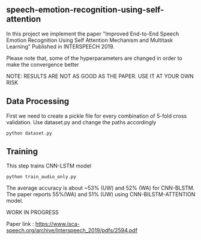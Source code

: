 ## speech-emotion-recognition-using-self-attention
In this project we implement the paper "Improved End-to-End Speech Emotion Recognition Using Self Attention
Mechanism and Multitask Learning" Published in INTERSPEECH 2019. 

Please note that, some of the hyperparameters are changed in order to make the convergence better

NOTE: RESULTS ARE NOT AS GOOD AS THE PAPER. USE IT AT YOUR OWN RISK


## Data Processing
First we need to create a pickle file for every combination of 5-fold cross validation. 
Use dataset.py and change the paths accordingly
```
python dataset.py
```

## Training
This step trains CNN-LSTM model
```
python train_audio_only.py
```
The average accuracy is about ~53% (UW) and 52% (WA) for CNN-BLSTM. The paper reports 55%(WA) and 51% (UW) using CNN-BILSTM-ATTENTION model. 

WORK IN PROGRESS

Paper link : https://www.isca-speech.org/archive/Interspeech_2019/pdfs/2594.pdf


